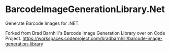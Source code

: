 BarcodeImageGenerationLibrary.Net
=================================

Generate Barcode Images for .NET.

Forked from Brad Barnhill's Barcode Image Generation Library over on Code Project.
https://workspaces.codeproject.com/bradbarnhill/barcode-image-generation-library
